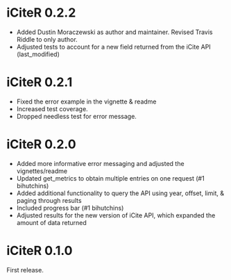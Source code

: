 # iCiteR 0.2.2

- Added Dustin Moraczewski as author and maintainer. Revised Travis Riddle to only author.
- Adjusted tests to account for a new field returned from the iCite API (last_modified)

# iCiteR 0.2.1

- Fixed the error example in the vignette & readme
- Increased test coverage.
- Dropped needless test for error message.

# iCiteR 0.2.0

- Added more informative error messaging and adjusted the vignettes/readme
- Updated get_metrics to obtain multiple entries on one request (#1 bihutchins)
- Added additional functionality to query the API using year, offset, limit, & paging through results
- Included progress bar (#1 bihutchins)
- Adjusted results for the new version of iCite API, which expanded the amount of data returned

# iCiteR 0.1.0

First release.
